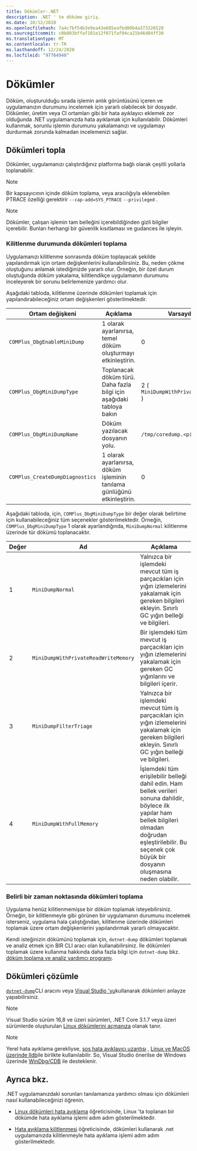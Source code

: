 ```yaml
---
title: Dökümler-.NET
description: .NET ' te döküme giriş.
ms.date: 10/12/2020
ms.openlocfilehash: 7a4c7bf54b3e9ea43e685eafbd00b4a373326520
ms.sourcegitcommit: c0b803bffaf101e12f071faf94ca21b46d04ff30
ms.translationtype: MT
ms.contentlocale: tr-TR
ms.lasthandoff: 12/24/2020
ms.locfileid: "97764948"
---
```

# <a name="dumps"></a>Dökümler

Döküm, oluşturulduğu sırada işlemin anlık görüntüsünü içeren ve uygulamanızın durumunu incelemek için yararlı olabilecek bir dosyadır. Dökümler, üretim veya CI ortamları gibi bir hata ayıklayıcı eklemek zor olduğunda .NET uygulamanızda hata ayıklamak için kullanılabilir. Dökümleri kullanmak, sorunlu işlemin durumunu yakalamanızı ve uygulamayı durdurmak zorunda kalmadan incelemenizi sağlar.

## <a name="collect-dumps"></a>Dökümleri topla

Dökümler, uygulamanızı çalıştırdığınız platforma bağlı olarak çeşitli yollarla toplanabilir.

> [!NOTE]
> Bir kapsayıcının içinde döküm toplama, veya aracılığıyla eklenebilen PTRACE özelliği gerektirir `--cap-add=SYS_PTRACE` `--privileged` .

> [!NOTE]
> Dökümler, çalışan işlemin tam belleğini içerebildiğinden gizli bilgiler içerebilir. Bunları herhangi bir güvenlik kısıtlaması ve gudances ile işleyin.

### <a name="collecting-dumps-on-crash"></a>Kilitlenme durumunda dökümleri toplama

Uygulamanızı kilitlenme sonrasında döküm toplayacak şekilde yapılandırmak için ortam değişkenlerini kullanabilirsiniz. Bu, neden çökme oluştuğunu anlamak istediğinizde yararlı olur. Örneğin, bir özel durum oluştuğunda döküm yakalama, kilitlendikçe uygulamanın durumunu inceleyerek bir sorunu belirlemenize yardımcı olur.

Aşağıdaki tabloda, kilitlenme üzerinde dökümleri toplamak için yapılandırabileceğiniz ortam değişkenleri gösterilmektedir.

|Ortam değişkeni|Açıklama|Varsayılan değer|
|-------|---------|---|
|`COMPlus_DbgEnableMiniDump`|1 olarak ayarlanırsa, temel döküm oluşturmayı etkinleştirin.|0|
|`COMPlus_DbgMiniDumpType`|Toplanacak döküm türü. Daha fazla bilgi için aşağıdaki tabloya bakın|2 ( `MiniDumpWithPrivateReadWriteMemory` )|
|`COMPlus_DbgMiniDumpName`|Döküm yazılacak dosyanın yolu.|`/tmp/coredump.<pid>`|
|`COMPlus_CreateDumpDiagnostics`|1 olarak ayarlanırsa, döküm işleminin tanılama günlüğünü etkinleştirin.|0|

Aşağıdaki tabloda, için, `COMPlus_DbgMiniDumpType` bir değer olarak belirtime için kullanabileceğiniz tüm seçenekler gösterilmektedir. Örneğin, `COMPlus_DbgMiniDumpType` 1 olarak ayarlandığında, `MiniDumpNormal` kilitlenme üzerinde tür dökümü toplanacaktır.

|Değer|Ad|Açıklama|
|-----|----|-----------|
|1|`MiniDumpNormal`|Yalnızca bir işlemdeki mevcut tüm iş parçacıkları için yığın izlemelerini yakalamak için gereken bilgileri ekleyin. Sınırlı GC yığın belleği ve bilgileri.|
|2|`MiniDumpWithPrivateReadWriteMemory`|Bir işlemdeki tüm mevcut iş parçacıkları için yığın izlemelerini yakalamak için gereken GC yığınlarını ve bilgileri içerir.|
|3|`MiniDumpFilterTriage`|Yalnızca bir işlemdeki mevcut tüm iş parçacıkları için yığın izlemelerini yakalamak için gereken bilgileri ekleyin. Sınırlı GC yığın belleği ve bilgileri.|
|4|`MiniDumpWithFullMemory`|İşlemdeki tüm erişilebilir belleği dahil edin. Ham bellek verileri sonuna dahildir, böylece ilk yapılar ham bellek bilgileri olmadan doğrudan eşleştirilebilir. Bu seçenek çok büyük bir dosyanın oluşmasına neden olabilir.|

### <a name="collecting-dumps-at-specific-point-in-time"></a>Belirli bir zaman noktasında dökümleri toplama

Uygulama henüz kilitlenmemişse bir döküm toplamak isteyebilirsiniz. Örneğin, bir kilitlenmeyle gibi görünen bir uygulamanın durumunu incelemek isterseniz, uygulama hala çalıştığından, kilitlenme üzerinde dökümleri toplamak üzere ortam değişkenlerini yapılandırmak yararlı olmayacaktır.

Kendi isteğinizin dökümünü toplamak için, `dotnet-dump` dökümleri toplamak ve analiz etmek için BIR CLI aracı olan kullanabilirsiniz. İle dökümleri toplamak üzere kullanma hakkında daha fazla bilgi için `dotnet-dump` bkz. [döküm toplama ve analiz yardımcı programı](dotnet-dump.md).

## <a name="analyze-dumps"></a>Dökümleri çözümle

[`dotnet-dump`](dotnet-dump.md)CLI aracını veya [Visual Studio 'yu](https://docs.microsoft.com/visualstudio/debugger/using-dump-files)kullanarak dökümleri anlayze yapabilirsiniz.

> [!NOTE]
> Visual Studio sürüm 16,8 ve üzeri sürümleri, .NET Core 3.1.7 veya üzeri sürümlerde oluşturulan [Linux dökümlerini açmanıza](https://devblogs.microsoft.com/visualstudio/linux-managed-memory-dump-debugging/) olanak tanır.  

> [!NOTE]
> Yerel hata ayıklama gerekliyse, [sos hata ayıklayıcı uzantısı](sos-debugging-extension.md) , [Linux ve MacOS üzerinde lldb](debug-linux-dumps.md#analyze-dumps-on-linux)ile birlikte kullanılabilir. So, Visual Studio önerilse de Windows üzerinde [WinDbg/CDB](/windows-hardware/drivers/debugger/debugger-download-tools) ile desteklenir.

## <a name="see-also"></a>Ayrıca bkz.

.NET uygulamanızdaki sorunları tanılamanıza yardımcı olması için dökümleri nasıl kullanabileceğinizi öğrenin.

* [Linux dökümleri hata ayıklama](debug-linux-dumps.md) öğreticisinde, Linux 'ta toplanan bir dökümde hata ayıklama işlemi adım adım gösterilmektedir.

* [Hata ayıklama kilitlenmesi](debug-deadlock.md) öğreticisinde, dökümleri kullanarak .net uygulamanızda kilitlenmeyle hata ayıklama işlemi adım adım gösterilmektedir.
